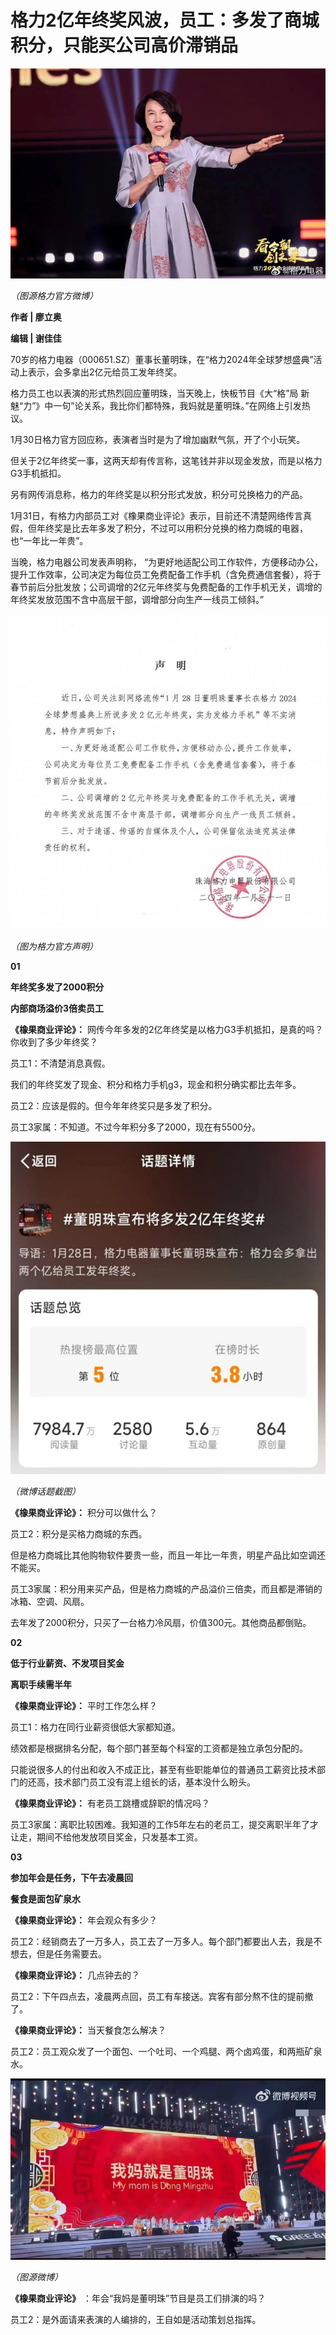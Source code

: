 # 格力2亿年终奖风波，员工：多发了商城积分，只能买公司高价滞销品

![5c1b5eddcbbc0776876fbecad89c6fcf.jpg](https://raw.githubusercontent.com/qqhsx/qqnews_image/main/2024/02/01/格力2亿年终奖风波，员工：多发了商城积分，只能买公司高价滞销品/5c1b5eddcbbc0776876fbecad89c6fcf.jpg)

_（图源格力官方微博）_

**作者 | 廖立奥**

**编辑 | 谢佳佳**

70岁的格力电器（000651.SZ）董事长董明珠，在“格力2024年全球梦想盛典”活动上表示，会多拿出2亿元给员工发年终奖。

格力员工也以表演的形式热烈回应董明珠，当天晚上，快板节目《大“格”局 新魅“力”》中一句”论关系，我比你们都特殊，我妈就是董明珠。”在网络上引发热议。

1月30日格力官方回应称，表演者当时是为了增加幽默气氛，开了个小玩笑。

但关于2亿年终奖一事，这两天却有传言称，这笔钱并非以现金发放，而是以格力G3手机抵扣。

另有网传消息称，格力的年终奖是以积分形式发放，积分可兑换格力的产品。

1月31日，有格力内部员工对《橡果商业评论》表示，目前还不清楚网络传言真假，但年终奖是比去年多发了积分，不过可以用积分兑换的格力商城的电器，也“一年比一年贵”。

当晚，格力电器公司发表声明称，
“为更好地适配公司工作软件，方便移动办公，提升工作效率，公司决定为每位员工免费配备工作手机（含免费通信套餐），将于春节前后分批发放；公司调增的2亿元年终奖与免费配备的工作手机无关，调增的年终奖发放范围不含中高层干部，调增部分向生产一线员工倾斜。”

![cdb649fc6c90dc85273f6b27d7f9c070.jpg](https://raw.githubusercontent.com/qqhsx/qqnews_image/main/2024/02/01/格力2亿年终奖风波，员工：多发了商城积分，只能买公司高价滞销品/cdb649fc6c90dc85273f6b27d7f9c070.jpg)

 _（图为格力官方声明）_

**01**

**年终奖多发了2000积分**

**内部商场溢价3倍卖员工**

**《橡果商业评论》：** 网传今年多发的2亿年终奖是以格力G3手机抵扣，是真的吗？你收到了多少年终奖？

员工1：不清楚消息真假。

我们的年终奖发了现金、积分和格力手机g3，现金和积分确实都比去年多。

员工2：应该是假的。但今年年终奖只是多发了积分。

员工3家属：不知道。不过今年积分多了2000，现在有5500分。

![d910c459edf9f6fc6c9f431d48f5cef1.jpg](https://raw.githubusercontent.com/qqhsx/qqnews_image/main/2024/02/01/格力2亿年终奖风波，员工：多发了商城积分，只能买公司高价滞销品/d910c459edf9f6fc6c9f431d48f5cef1.jpg)

_（微博话题截图）_

**《橡果商业评论》：** 积分可以做什么？

员工2：积分是买格力商城的东西。

但是格力商城比其他购物软件要贵一些，而且一年比一年贵，明星产品比如空调还不能买。

员工3家属：积分用来买产品，但是格力商城的产品溢价三倍卖，而且都是滞销的冰箱、空调、风扇。

去年发了2000积分，只买了一台格力冷风扇，价值300元。其他商品都倒贴。

**02**

**低于行业薪资、不发项目奖金**

**离职手续需半年**

**《橡果商业评论》：** 平时工作怎么样？

员工1：格力在同行业薪资很低大家都知道。

绩效都是根据排名分配，每个部门甚至每个科室的工资都是独立承包分配的。

只能说很多人的付出和收入不成正比，甚至有些职能单位的普通员工薪资比技术部门的还高，技术部门员工没有混上组长的话，基本没什么盼头。

**《橡果商业评论》：** 有老员工跳槽或辞职的情况吗？

员工3家属：离职比较困难。我知道的工作5年左右的老员工，提交离职半年了才让走，期间不给他发放项目奖金，只发基本工资。

**03**

**参加年会是任务，下午去凌晨回**

**餐食是面包矿泉水**

**《橡果商业评论》：** 年会观众有多少？

员工2：经销商去了一万多人，员工去了一万多人。每个部门都要出人去，我是不想去，但是任务需要去。

**《橡果商业评论》：** 几点钟去的？

员工2：下午四点去，凌晨两点回，员工有车接送。宾客有部分熬不住的提前撤了。

**《橡果商业评论》：** 当天餐食怎么解决？

员工2：员工观众发了一个面包、一个吐司、一个鸡腿、两个卤鸡蛋，和两瓶矿泉水。

![8340d6bafe6c69ca4b8b5df8736fd8df.jpg](https://raw.githubusercontent.com/qqhsx/qqnews_image/main/2024/02/01/格力2亿年终奖风波，员工：多发了商城积分，只能买公司高价滞销品/8340d6bafe6c69ca4b8b5df8736fd8df.jpg)

_（图源微博）_

**《橡果商业评论》** ：年会“我妈是董明珠”节目是员工们排演的吗？

员工2：是外面请来表演的人编排的，王自如是活动策划总指挥。

